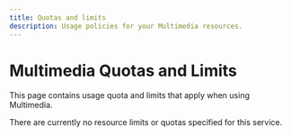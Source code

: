 ```yaml
---
title: Quotas and limits
description: Usage policies for your Multimedia resources.
---
```


# Multimedia Quotas and Limits

This page contains usage quota and limits that apply when using Multimedia.


There are currently no resource limits or quotas specified for this service.
